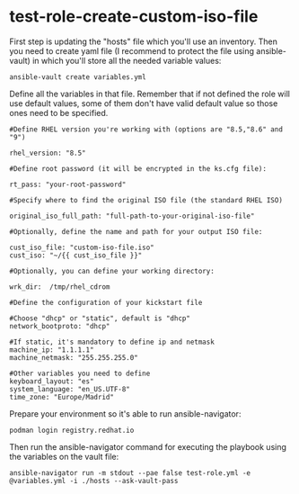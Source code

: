 # test-role-create-custom-iso-file

First step is updating the "hosts" file which you'll use an inventory. Then you need to create yaml file (I recommend to protect the file using ansible-vault) in which you'll store all the needed variable values:

```
ansible-vault create variables.yml
```

Define all the variables in that file. Remember that if not defined the role will use default values, some of them don't have valid default value so those ones need to be specified.

```
#Define RHEL version you're working with (options are "8.5,"8.6" and "9")

rhel_version: "8.5"

#Define root password (it will be encrypted in the ks.cfg file):

rt_pass: "your-root-password"

#Specify where to find the original ISO file (the standard RHEL ISO)

original_iso_full_path: "full-path-to-your-original-iso-file"

#Optionally, define the name and path for your output ISO file:

cust_iso_file: "custom-iso-file.iso"
cust_iso: "~/{{ cust_iso_file }}"

#Optionally, you can define your working directory:

wrk_dir:  /tmp/rhel_cdrom

#Define the configuration of your kickstart file

#Choose "dhcp" or "static", default is "dhcp"
network_bootproto: "dhcp"

#If static, it's mandatory to define ip and netmask
machine_ip: "1.1.1.1"
machine_netmask: "255.255.255.0"

#Other variables you need to define
keyboard_layout: "es"
system_language: "en_US.UTF-8"
time_zone: "Europe/Madrid"
```

Prepare your environment so it's able to run ansible-navigator:

```
podman login registry.redhat.io
```

Then run the ansible-navigator command for executing the playbook using the variables on the vault file:

```
ansible-navigator run -m stdout --pae false test-role.yml -e @variables.yml -i ./hosts --ask-vault-pass
```